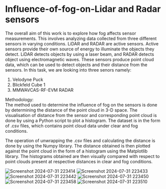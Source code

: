 # Influence-of-fog-on-Lidar and Radar sensors
The overall aim of this work is to explore how fog affects sensor measurements. This involves analyzing data collected from three different sensors in varying conditions. LiDAR and RADAR are active sensors. Active sensors provide their own source of energy to illuminate
the objects they detect. LiDAR detects objects by using a laser beam, and RADAR detects object
using electromagnetic waves. These sensors produce point cloud data, which can be used to detect
objects and their distance from the sensors. In this task, we are looking into three senors namely:
1. Velodyne Puck
2. Blickfeld Cube 1
3. MMWAVCAS-RF-EVM RADAR



Methodology:                                                                                              
The method used to determine the influence of fog on the sensors is done by determining the distance
of the point cloud in 3-D space. The visualisation of distance from the sensor and corresponding
point cloud is done by using a Python script to plot a histogram. The dataset is in the form of .csv
files, which contains point cloud data under clear and fog conditions. 

The operation of unwrapping the .csv files and calculating the distance is done by using the Numpy
library. The distance obtained is then plotted against the point cloud in the form of a histogram using
the Matplotlib library. The histograms obtained are then visually compared with respect to point
clouds present at respective distances in clear and fog conditions.


![Screenshot 2024-07-31 223414](https://github.com/user-attachments/assets/ee8071c8-0083-4a55-ae3a-bc5b028ac730)
![Screenshot 2024-07-31 223433](https://github.com/user-attachments/assets/ccc6d574-ce09-4bc3-8e06-342ad8407607)
![Screenshot 2024-07-31 223442](https://github.com/user-attachments/assets/4e229324-bb3e-403a-a187-0b37c1a10411)
![Screenshot 2024-07-31 223450](https://github.com/user-attachments/assets/e04ae7e1-81b7-41f6-b8f8-3196d81efb01)
![Screenshot 2024-07-31 223458](https://github.com/user-attachments/assets/303e350d-ff27-4531-8e29-a6ce53120716)
![Screenshot 2024-07-31 223510](https://github.com/user-attachments/assets/6a77d7b7-d170-4882-91f4-aa706cbba46b)

